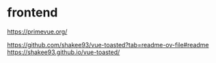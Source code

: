 # frontend

https://primevue.org/

https://github.com/shakee93/vue-toasted?tab=readme-ov-file#readme
https://shakee93.github.io/vue-toasted/

